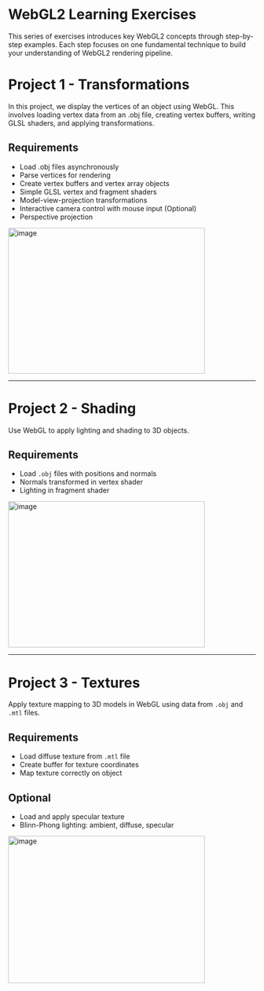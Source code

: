 # WebGL2 Learning Exercises

This series of exercises introduces key WebGL2 concepts through step-by-step examples. Each step focuses on one fundamental technique to build your understanding of WebGL2 rendering pipeline.

# Project 1 - Transformations 
In this project, we display the vertices of an object using WebGL. This involves loading vertex data from an .obj file, creating vertex buffers, writing GLSL shaders, and applying transformations.

## Requirements

- Load .obj files asynchronously
- Parse vertices for rendering
- Create vertex buffers and vertex array objects
- Simple GLSL vertex and fragment shaders
- Model-view-projection transformations
- Interactive camera control with mouse input (Optional)
- Perspective projection

<img width="400" height="297" alt="image" src="https://github.com/user-attachments/assets/ecef2627-09a0-4673-b2b4-0a756f5334f5" />

---

# Project 2 - Shading

Use WebGL to apply lighting and shading to 3D objects.

## Requirements

- Load `.obj` files with positions and normals   
- Normals transformed in vertex shader  
- Lighting in fragment shader  

<img width="400" height="298" alt="image" src="https://github.com/user-attachments/assets/fbe46b52-652e-4dcb-8acd-94b6d08b5948" />

---

# Project 3 - Textures

Apply texture mapping to 3D models in WebGL using data from `.obj` and `.mtl` files.

## Requirements

- Load diffuse texture from `.mtl` file  
- Create buffer for texture coordinates  
- Map texture correctly on object  

## Optional

- Load and apply specular texture  
- Blinn-Phong lighting: ambient, diffuse, specular  

<img width="400" height="300" alt="image" src="https://github.com/user-attachments/assets/219ad117-74bb-44de-aebb-274e21dd5448" />

